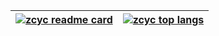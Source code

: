 | <a href="https://github-readme-stats.vercel.app/api?theme=github_dark&username=zcyc&count_private=true&show_icons=true&include_all_commits=true&hide_border=true" target="_blank"><img align="center" src="https://github-readme-stats.vercel.app/api?theme=github_dark&username=zcyc&count_private=true&show_icons=true&include_all_commits=true&hide_border=true" alt="zcyc readme card" /></a> | <a href="https://github-readme-stats.vercel.app/api/top-langs/?theme=github_dark&username=zcyc&count_private=true&show_icons=true&include_all_commits=true&hide_border=true&layout=compact" target="_blank"><img align="center" src="https://github-readme-stats.vercel.app/api/top-langs/?theme=github_dark&username=zcyc&count_private=true&show_icons=true&include_all_commits=true&hide_border=true&layout=compact" alt="zcyc top langs" /></a> |
| ------------------------------------------------------------------------------------------------------------------------------------------------------------------------------------------------------------------------------------------------------------------------------------------------------------------------------------------------------------------------------------------------------------------- | --------------------------------------------------------------------------------------------------------------------------------------------------------------------------------------------------------------------------------------------------------------------------------------------------------------------------------------------------------------------------------------------------------------------------------------------------------------------- |
